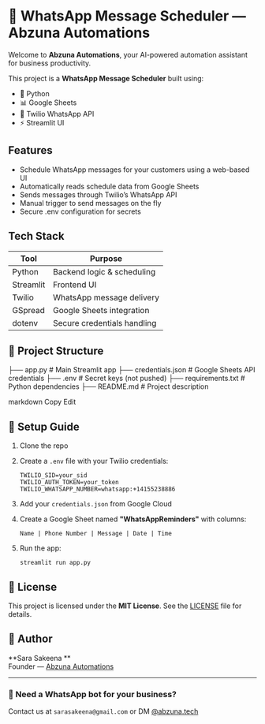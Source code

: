 # 💬 WhatsApp Message Scheduler — Abzuna Automations

Welcome to **Abzuna Automations**, your AI-powered automation assistant for business productivity.

This project is a **WhatsApp Message Scheduler** built using:
- 🐍 Python
- 📊 Google Sheets
- 💬 Twilio WhatsApp API
- ⚡ Streamlit UI

##  Features

- Schedule WhatsApp messages for your customers using a web-based UI
- Automatically reads schedule data from Google Sheets
- Sends messages through Twilio’s WhatsApp API
- Manual trigger to send messages on the fly
- Secure .env configuration for secrets

## Tech Stack

| Tool      | Purpose                      |
|-----------|------------------------------|
| Python    | Backend logic & scheduling   |
| Streamlit | Frontend UI                  |
| Twilio    | WhatsApp message delivery    |
| GSpread   | Google Sheets integration    |
| dotenv    | Secure credentials handling  |

## 📂 Project Structure
├── app.py # Main Streamlit app
├── credentials.json # Google Sheets API credentials
├── .env # Secret keys (not pushed)
├── requirements.txt # Python dependencies
├── README.md # Project description

markdown
Copy
Edit

## 🔐 Setup Guide

1. Clone the repo
2. Create a `.env` file with your Twilio credentials:
    ```
    TWILIO_SID=your_sid
    TWILIO_AUTH_TOKEN=your_token
    TWILIO_WHATSAPP_NUMBER=whatsapp:+14155238886
    ```

3. Add your `credentials.json` from Google Cloud
4. Create a Google Sheet named **"WhatsAppReminders"** with columns:
    ```
    Name | Phone Number | Message | Date | Time
    ```
5. Run the app:
    ```
    streamlit run app.py
    ```

## 📄 License

This project is licensed under the **MIT License**. See the [LICENSE](./LICENSE) file for details.

## 👤 Author

**Sara Sakeena **  
Founder — [Abzuna Automations](https://github.com/yourusername)

---

### 📨 Need a WhatsApp bot for your business?

Contact us at `sarasakeena@gmail.com` or DM [@abzuna.tech](https://instagram.com/abzuna.tech)

